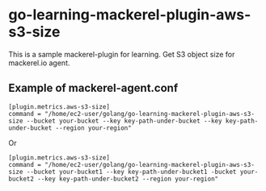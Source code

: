 # go-learning-mackerel-plugin-aws-s3-size

This is a sample mackerel-plugin for learning.
Get S3 object size for mackerel.io agent.

## Example of mackerel-agent.conf

```
[plugin.metrics.aws-s3-size]
command = "/home/ec2-user/golang/go-learning-mackerel-plugin-aws-s3-size --bucket your-bucket --key key-path-under-bucket --key key-path-under-bucket --region your-region"
```

Or

```
[plugin.metrics.aws-s3-size]
command = "/home/ec2-user/golang/go-learning-mackerel-plugin-aws-s3-size --bucket your-bucket1 --key key-path-under-bucket1 -bucket your-bucket2 --key key-path-under-bucket2 --region your-region"
```
